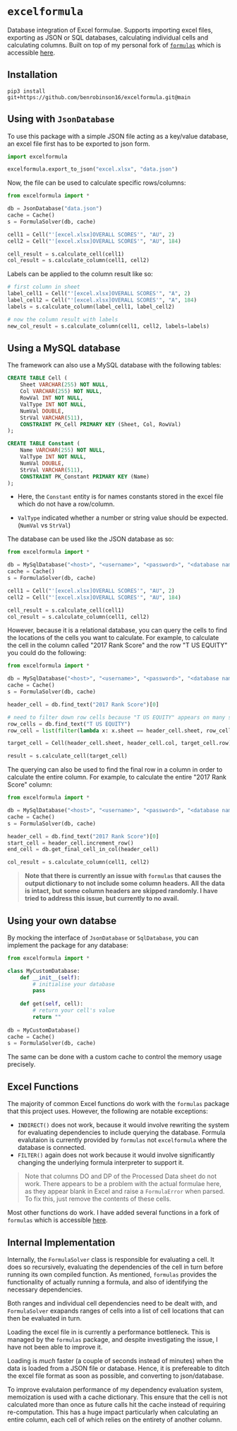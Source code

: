 # `excelformula`

Database integration of Excel formulae. Supports importing excel files, exporting as JSON or SQL databases, calculating individual cells and calculating columns. Built on top of my personal fork of [`formulas`](https://github.com/vinci1it2000/formulas) which is accessible [here](https://github.com/benrobinson16/formulas).

## Installation

```shell
pip3 install git+https://github.com/benrobinson16/excelformula.git@main
```

## Using with `JsonDatabase`

To use this package with a simple JSON file acting as a key/value database, an excel file first has to be exported to json form.

```python
import excelformula

excelformula.export_to_json("excel.xlsx", "data.json")
```

Now, the file can be used to calculate specific rows/columns:

```python
from excelformula import *

db = JsonDatabase("data.json")
cache = Cache()
s = FormulaSolver(db, cache)

cell1 = Cell("'[excel.xlsx]OVERALL SCORES'", "AU", 2)
cell2 = Cell("'[excel.xlsx]OVERALL SCORES'", "AU", 184)

cell_result = s.calculate_cell(cell1)
col_result = s.calculate_column(cell1, cell2)
```

Labels can be applied to the column result like so:

```python
# first column in sheet
label_cell1 = Cell("'[excel.xlsx]OVERALL SCORES'", "A", 2)
label_cell2 = Cell("'[excel.xlsx]OVERALL SCORES'", "A", 184)
labels = s.calculate_column(label_cell1, label_cell2)

# now the column result with labels
new_col_result = s.calculate_column(cell1, cell2, labels=labels)
```

## Using a MySQL database

The framework can also use a MySQL database with the following tables:

```SQL
CREATE TABLE Cell (
    Sheet VARCHAR(255) NOT NULL,
    Col VARCHAR(255) NOT NULL, 
    RowVal INT NOT NULL,
    ValType INT NOT NULL,
    NumVal DOUBLE,
    StrVal VARCHAR(511),
    CONSTRAINT PK_Cell PRIMARY KEY (Sheet, Col, RowVal)
);

CREATE TABLE Constant (
    Name VARCHAR(255) NOT NULL,
    ValType INT NOT NULL,
    NumVal DOUBLE,
    StrVal VARCHAR(511),
    CONSTRAINT PK_Constant PRIMARY KEY (Name)
);
```

- Here, the `Constant` entity is for names constants stored in the excel file which do not have a row/column.

- `ValType` indicated whether a number or string value should be expected. (`NumVal` vs `StrVal`)

The database can be used like the JSON database as so:

```python
from excelformula import *

db = MySqlDatabase("<host>", "<username>", "<password>", "<database name>")
cache = Cache()
s = FormulaSolver(db, cache)

cell1 = Cell("'[excel.xlsx]OVERALL SCORES'", "AU", 2)
cell2 = Cell("'[excel.xlsx]OVERALL SCORES'", "AU", 184)

cell_result = s.calculate_cell(cell1)
col_result = s.calculate_column(cell1, cell2)
```

However, because it is a relational database, you can query the cells to find the locations of the cells you want to calculate. For example, to calculate the cell in the column called "2017 Rank Score" and the row "T US EQUITY" you could do the following:

```python
from excelformula import *

db = MySqlDatabase("<host>", "<username>", "<password>", "<database name>")
cache = Cache()
s = FormulaSolver(db, cache)

header_cell = db.find_text("2017 Rank Score")[0]

# need to filter down row cells because "T US EQUITY" appears on many sheets
row_cells = db.find_text("T US EQUITY")
row_cell = list(filter(lambda x: x.sheet == header_cell.sheet, row_cells))[0]

target_cell = Cell(header_cell.sheet, header_cell.col, target_cell.row)

result = s.calculate_cell(target_cell)
```

The querying can also be used to find the final row in a column in order to calculate the entire column. For example, to calculate the entire "2017 Rank Score" column:

```python
from excelformula import *

db = MySqlDatabase("<host>", "<username>", "<password>", "<database name>")
cache = Cache()
s = FormulaSolver(db, cache)

header_cell = db.find_text("2017 Rank Score")[0]
start_cell = header_cell.increment_row()
end_cell = db.get_final_cell_in_col(header_cell)

col_result = s.calculate_column(cell1, cell2)
```

> **Note that there is currently an issue with `formulas` that causes the output dictionary to not include some column headers. All the data is intact, but some column headers are skipped randomly. I have tried to address this issue, but currently to no avail.**

## Using your own databse

By mocking the interface of `JsonDatabase` or `SqlDatabase`, you can implement the package for any database:

```python
from excelformula import *

class MyCustomDatabase:
    def __init__(self):
        # initialise your database
        pass
        
    def get(self, cell):
        # return your cell's value
        return ""
        
db = MyCustomDatabase()
cache = Cache()
s = FormulaSolver(db, cache)
```

The same can be done with a custom cache to control the memory usage precisely.

## Excel Functions

The majority of common Excel functions do work with the `formulas` package that this project uses. However, the following are notable exceptions:

- `INDIRECT()` does not work, because it would involve rewriting the system for evaluating dependencies to include querying the database. Formula evalutaion is currently provided by `formulas` not `excelformula` where the database is connected.
- `FILTER()` again does not work because it would involve significantly changing the underlying formula interpreter to support it.

> Note that columns DO and DP of the Processed Data sheet do not work. There appears to be a problem with the actual formulae here, as they appear blank in Excel and raise a `FormulaError` when parsed. To fix this, just remove the contents of these cells.

Most other functions do work. I have added several functions in a fork of `formulas` which is accessible [here](https://github.com/benrobinson16/formulas).

## Internal Implementation

Internally, the `FormulaSolver` class is responsible for evaluating a cell. It does so recursively, evaluating the dependencies of the cell in turn before running its own compiled function. As mentioned, `formulas` provides the functionality of actually running a formula, and also of identifying the necessary dependencies.

Both ranges and individual cell dependencies need to be dealt with, and `FormulaSolver` exapands ranges of cells into a list of cell locations that can then be evaluated in turn.

Loading the excel file in is currently a performance bottleneck. This is managed by the `formulas` package, and despite investigating the issue, I have not been able to improve it.

Loading is *much* faster (a couple of seconds instead of minutes) when the data is loaded from a JSON file or database. Hence, it is prefereable to ditch the excel file format as soon as possible, and converting to json/database.

To improve evalutaion performance of my dependency evaluation system, memoization is used with a cache dictionary. This ensure that the cell is not calculated more than once as future calls hit the cache instead of requiring re-computation. This has a huge impact particularly when calculating an entire column, each cell of which relies on the entirety of another column.
